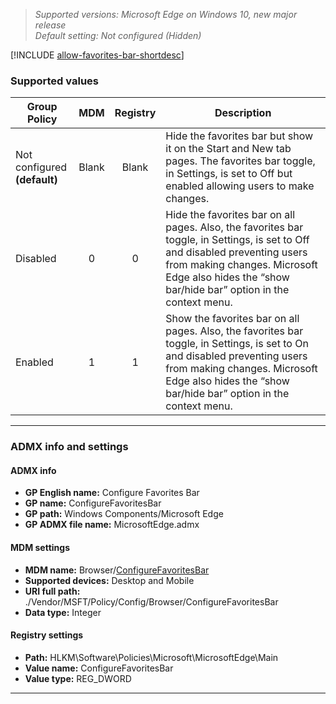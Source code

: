 <!-- ##Configure Favorites Bar --> 
>*Supported versions: Microsoft Edge on Windows 10, new major release*  
>*Default setting:  Not configured (Hidden)*


[!INCLUDE [allow-favorites-bar-shortdesc](../shortdesc/configure-favorites-bar-shortdesc.md)]


### Supported values

|Group Policy  |MDM |Registry |Description |
|---|:---:|:---:|---|
|Not configured<br>**(default)** |Blank |Blank |Hide the favorites bar but show it on the Start and New tab pages. The favorites bar toggle, in Settings, is set to Off but enabled allowing users to make changes. | 
|Disabled |0 |0 |Hide the favorites bar on all pages. Also, the favorites bar toggle, in Settings, is set to Off and disabled preventing users from making changes. Microsoft Edge also hides the “show bar/hide bar” option in the context menu. | 
|Enabled |1 |1 |Show the favorites bar on all pages. Also, the favorites bar toggle, in Settings, is set to On and disabled preventing users from making changes. Microsoft Edge also hides the “show bar/hide bar” option in the context menu. | 
---

### ADMX info and settings
#### ADMX info
- **GP English name:** Configure Favorites Bar
- **GP name:** ConfigureFavoritesBar
- **GP path:** Windows Components/Microsoft Edge
- **GP ADMX file name:** MicrosoftEdge.admx

#### MDM settings
- **MDM name:** Browser/[ConfigureFavoritesBar](https://docs.microsoft.com/en-us/windows/client-management/mdm/policy-csp-browser#browser-configurefavoritesbar)
- **Supported devices:** Desktop and Mobile
- **URI full path:** ./Vendor/MSFT/Policy/Config/Browser/ConfigureFavoritesBar 
- **Data type:** Integer

#### Registry settings
- **Path:** HLKM\Software\Policies\Microsoft\MicrosoftEdge\Main
- **Value name:** ConfigureFavoritesBar
- **Value type:** REG_DWORD

<hr>